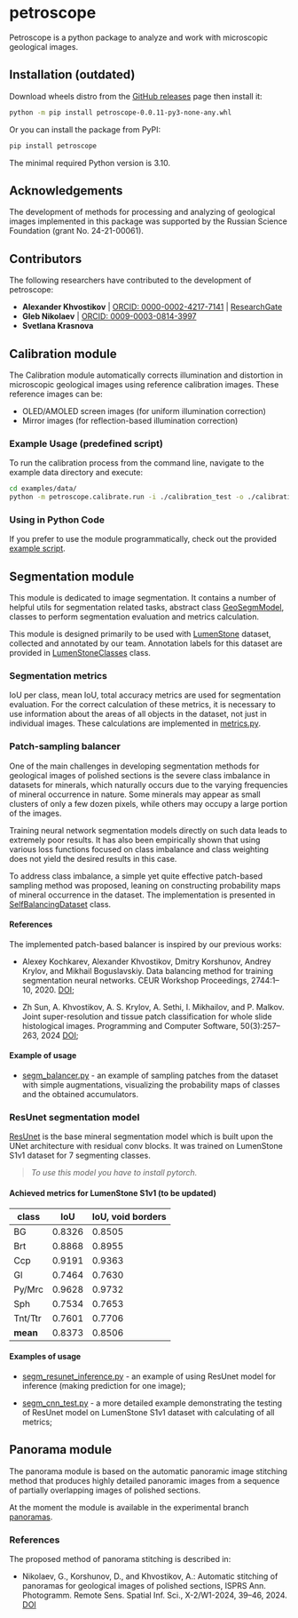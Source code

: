 # petroscope

Petroscope is a python package to analyze and work with microscopic geological images.

## Installation (outdated)

Download wheels distro from the [GitHub releases](https://github.com/khvostikov/petroscope/releases) page then install it:

```bash
python -m pip install petroscope-0.0.11-py3-none-any.whl
```

Or you can install the package from PyPI:

```bash
pip install petroscope
```

The minimal required Python version is 3.10.

## Acknowledgements

The development of methods for processing and analyzing of geological images implemented in this package was supported by the Russian Science Foundation (grant No. 24-21-00061).

## Contributors

The following researchers have contributed to the development of petroscope:

- **Alexander Khvostikov** | [ORCID: 0000-0002-4217-7141](https://orcid.org/0000-0002-4217-7141) | [ResearchGate](https://www.researchgate.net/profile/Alexander-Khvostikov)
- **Gleb Nikolaev** | [ORCID: 0009-0003-0814-3997](https://orcid.org/0009-0003-0814-3997)
- **Svetlana Krasnova**

## Calibration module

The Calibration module automatically corrects illumination and distortion in microscopic geological images using reference calibration images. These reference images can be:

- OLED/AMOLED screen images (for uniform illumination correction)
- Mirror images (for reflection-based illumination correction)

### Example Usage (predefined script)

To run the calibration process from the command line, navigate to the example data directory and execute:

```bash
cd examples/data/
python -m petroscope.calibrate.run -i ./calibration_test -o ./calibration_test_out -m ./mirror1200.jpg
```

### Using in Python Code

If you prefer to use the module programmatically, check out the provided [example script](./petroscope/examples/calibration.py).

## Segmentation module

This module is dedicated to image segmentation. It contains a number of helpful utils for segmentation related tasks, abstract class [GeoSegmModel](./petroscope/segmentation/model.py), classes to perform segmentation evaluation and metrics calculation.

This module is designed primarily to be used with [LumenStone](https://imaging.cs.msu.ru/en/research/geology/lumenstone) dataset, collected and annotated by our team. Annotation labels for this dataset are provided in [LumenStoneClasses](./petroscope/segmentation/classes.py) class.

### Segmentation metrics

IoU per class, mean IoU, total accuracy metrics are used for segmentation evaluation. For the correct calculation of these metrics, it is necessary to use information about the areas of all objects in the dataset, not just in individual images. These calculations are implemented in [metrics.py](./petroscope/segmentation/metrics.py).

### Patch-sampling balancer

One of the main challenges in developing segmentation methods for geological images of polished sections is the severe class imbalance in datasets for minerals, which naturally occurs due to the varying frequencies of mineral occurrence in nature. Some minerals may appear as small clusters of only a few dozen pixels, while others may occupy a large portion of the images.

Training neural network segmentation models directly on such data leads to extremely poor results. It has also been empirically shown that using various loss functions focused on class imbalance and class weighting does not yield the desired results in this case.

To address class imbalance, a simple yet quite effective patch-based sampling method was proposed, leaning on constructing probability maps of mineral occurrence in the dataset. The implementation is presented in [SelfBalancingDataset](./petroscope/segmentation/balancer/balancer.py) class.

#### References

The implemented patch-based balancer is inspired by our previous works:

- Alexey Kochkarev, Alexander Khvostikov, Dmitry Korshunov, Andrey Krylov, and Mikhail Boguslavskiy. Data balancing method for training segmentation neural networks. CEUR Workshop Proceedings, 2744:1–10, 2020. [DOI](http://dx.doi.org/10.51130/graphicon-2020-2-4-19);

- Zh Sun, A. Khvostikov, A. S. Krylov, A. Sethi, I. Mikhailov, and P. Malkov. Joint super-resolution and tissue patch classification for whole slide histological images. Programming and Computer Software, 50(3):257–263, 2024 [DOI](http://dx.doi.org/10.1134/s0361768824700063);

#### Example of usage

- [segm_balancer.py](./petroscope/examples/segm_balancer.py) - an example of sampling patches from the dataset with simple augmentations, visualizing the probability maps of classes and the obtained accumulators.

### ResUnet segmentation model

[ResUnet](./petroscope/segmentation/models/resunet/model.py) is the base mineral segmentation model which is built upon the UNet architecture with residual conv blocks. It was trained on LumenStone S1v1 dataset for 7 segmenting classes.

> *To use this model you have to install pytorch.*

#### Achieved metrics for LumenStone S1v1 (to be updated)

| class    | IoU    | IoU, void borders |
| -------- | ------ | ----------------- |
| BG       | 0.8326 | 0.8505            |
| Brt      | 0.8868 | 0.8955            |
| Ccp      | 0.9191 | 0.9363            |
| Gl       | 0.7464 | 0.7630            |
| Py/Mrc   | 0.9628 | 0.9732            |
| Sph      | 0.7534 | 0.7653            |
| Tnt/Ttr  | 0.7601 | 0.7706            |
| **mean** | 0.8373 | 0.8506            |

<!-- #### References
The architecture of the model is described in:
- A. V. Khvostikov, D. M. Korshunov, A. S. Krylov, and M. A. Boguslavskiy. Automatic identification of minerals in images of polished sections. The International Archives of the Photogrammetry, Remote Sensing and Spatial Information Sciences, 44:113–118, 2021. [DOI](http://dx.doi.org/10.5194/isprs-archives-XLIV-2-W1-2021-113-2021); -->

#### Examples of usage

- [segm_resunet_inference.py](./petroscope/examples/segm_resunet_inference.py) - an example of using ResUnet model for inference (making prediction for one image);

- [segm_cnn_test.py](./petroscope/examples/segm_cnn_test.py) - a more detailed example demonstrating the testing of ResUnet model on LumenStone S1v1 dataset with calculating of all metrics;

## Panorama module

The panorama module is based on the automatic panoramic image stitching method that produces highly detailed panoramic images from a sequence of partially overlapping images of polished sections.

At the moment the module is available in the experimental branch [panoramas](https://github.com/xubiker/petroscope/tree/panoramas).

### References

The proposed method of panorama stitching is described in:
- Nikolaev, G., Korshunov, D., and Khvostikov, A.: Automatic stitching of panoramas for geological images of polished sections, ISPRS Ann. Photogramm. Remote Sens. Spatial Inf. Sci., X-2/W1-2024, 39–46, 2024. [DOI](https://doi.org/10.5194/isprs-annals-X-2-W1-2024-39-2024)
